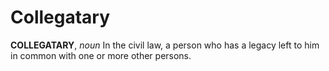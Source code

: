# Collegatary

**COLLEGATARY**, _noun_ In the civil law, a person who has a legacy left to him in common with one or more other persons.